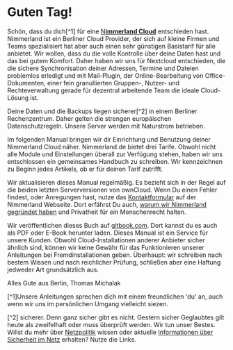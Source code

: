 # Guten Tag!

Schön, dass du dich[^1] für eine [N**immerland Cloud**](https://nimmerland.de) entschieden hast. Nimmerland ist ein Berliner Cloud Provider, der sich auf kleine Firmen und Teams spezialisiert hat aber auch einen sehr günstigen Basistarif für alle anbietet. Wir wollen, dass du die volle Kontrolle über deine Daten hast und das bei gutem Komfort. Daher haben wir uns für Nextcloud entschieden, die die sichere Synchronisation deiner Adressen, Termine und Dateien problemlos erledigt und mit Mail-Plugin, der Online-Bearbeitung von Office-Dokumenten, einer fein granullierten Gruppen-, Nutzer- und Rechteverwaltung gerade für dezentral arbeitende Team die ideale Cloud-Lösung ist.

Deine Daten und die Backups liegen sicherer[^2] in einem Berliner Rechenzentrum. Daher gelten die strengen europäischen Datenschutzregeln. Unsere Server werden mit Naturstrom betrieben.

Im folgenden Manual bringen wir dir Einrichtung und Benutzung deiner Nimmerland Cloud näher. Nimmerland.de bietet drei Tarife. Obwohl nicht alle Module und Einstellungen überall zur Verfügung stehen, haben wir uns entschlossen ein gemeinsames Handbuch zu schreiben. Wir kennzeichnen zu Beginn jedes Artikels, ob er für deinen Tarif zutrifft.

Wir aktualisieren dieses Manual regelmäßig. Es bezieht sich in der Regel auf die beiden letzten Serverversionen von ownCloud. Wenn Du einen Fehler findest, oder Anregungen hast, nutze das [Kontaktformular](https://nimmerland.de/kontakt.html) auf der Nimmerland Webseite. Dort erfährst Du auch, [warum wir Nimmerland gegründet haben](https://nimmerland.de/warum.html) und Privatheit für ein Menschenrecht halten.

Wir veröffentlichen dieses Buch auf [gitbook.com](https://www.gitbook.com/book/tmberlin/nimmerland-owncloud-manual/details). Dort kannst du es auch als PDF oder E-Book herunter laden. Dieses Manual ist ein Service für unsere Kunden. Obwohl Cloud-Installationen anderer Anbieter sicher ähnlich sind, können wir keine Gewähr für das Funktionieren unserer Anleitungen bei Fremdinstallationen geben. Überhaupt: wir schreiben nach bestem Wissen und nach reichlicher Prüfung, schließen aber eine Haftung jedweder Art grundsätzlich aus.

Alles Gute aus Berlin, Thomas Michalak

[^1]Unsere Anleitungen sprechen dich mit einem freundlichen 'du' an, auch wenn wir uns im persönlichen Umgang vielleicht siezen.

[^2] sicherer. Denn ganz sicher gibt es nicht. Gestern sicher Geglaubtes gilt heute als zweifelhaft oder muss überprüft werden. Wir tun unser Bestes. Willst du mehr über [Netzpolitik](https://netzpolitik.org/) wissen oder aktuelle [Informationen über Sicherheit im Netz](http://www.heise.de/security/) erhalten? Nutze die Links.

